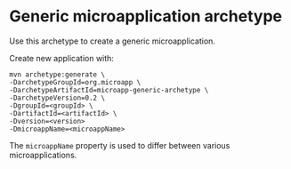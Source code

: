 # Generic microapplication archetype

Use this archetype to create a generic microapplication.

Create new application with:

```
mvn archetype:generate \
-DarchetypeGroupId=org.microapp \
-DarchetypeArtifactId=microapp-generic-archetype \
-DarchetypeVersion=0.2 \
-DgroupId=<groupId> \
-DartifactId=<artifactId> \
-Dversion=<version>
-DmicroappName=<microappName>
```

The `microappName` property is used to differ between various microapplications.
